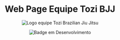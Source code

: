 <h1 align="center"> Web Page Equipe Tozi BJJ</h1>

<div align="center">

![Logo equipe Tozi Brazilian Jiu Jitsu](https://user-images.githubusercontent.com/108889811/186770162-daa5b1bf-5558-43ae-941f-ba896493243a.png)

![Badge em Desenvolvimento](http://img.shields.io/static/v1?label=STATUS&message=EM%20DESENVOLVIMENTO&color=GREEN&style=for-the-badge)

</div>
